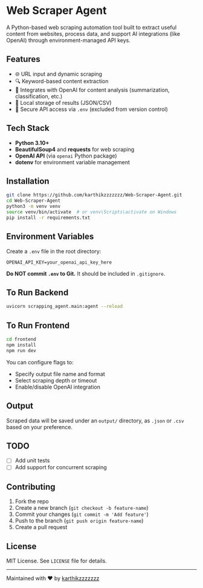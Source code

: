 # Web Scraper Agent

A Python-based web scraping automation tool built to extract useful content from websites, process data, and support AI integrations (like OpenAI) through environment-managed API keys.

## Features

* 🌐 URL input and dynamic scraping
* 🔍 Keyword-based content extraction
* 🧠 Integrates with OpenAI for content analysis (summarization, classification, etc.)
* 📁 Local storage of results (JSON/CSV)
* 🔐 Secure API access via `.env` (excluded from version control)

## Tech Stack

* **Python 3.10+**
* **BeautifulSoup4** and **requests** for web scraping
* **OpenAI API** (via `openai` Python package)
* **dotenv** for environment variable management

## Installation

```bash
git clone https://github.com/karthikzzzzzzz/Web-Scraper-Agent.git
cd Web-Scraper-Agent
python3 -m venv venv
source venv/bin/activate  # or venv\Scripts\activate on Windows
pip install -r requirements.txt
```

## Environment Variables

Create a `.env` file in the root directory:

```env
OPENAI_API_KEY=your_openai_api_key_here
```

**Do NOT commit `.env` to Git.** It should be included in `.gitignore`.

## To Run Backend

```bash
uvicorn scrapping_agent.main:agent --reload
```

## To Run Frontend
```bash
cd frontend
npm install
npm run dev
```

You can configure flags to:

* Specify output file name and format
* Select scraping depth or timeout
* Enable/disable OpenAI integration

## Output

Scraped data will be saved under an `output/` directory, as `.json` or `.csv` based on your preference.

## TODO

* [ ] Add unit tests
* [ ] Add support for concurrent scraping

## Contributing

1. Fork the repo
2. Create a new branch (`git checkout -b feature-name`)
3. Commit your changes (`git commit -m 'Add feature'`)
4. Push to the branch (`git push origin feature-name`)
5. Create a pull request

## License

MIT License. See `LICENSE` file for details.

---

Maintained with ❤️ by [karthikzzzzzzz](https://github.com/karthikzzzzzzz)
